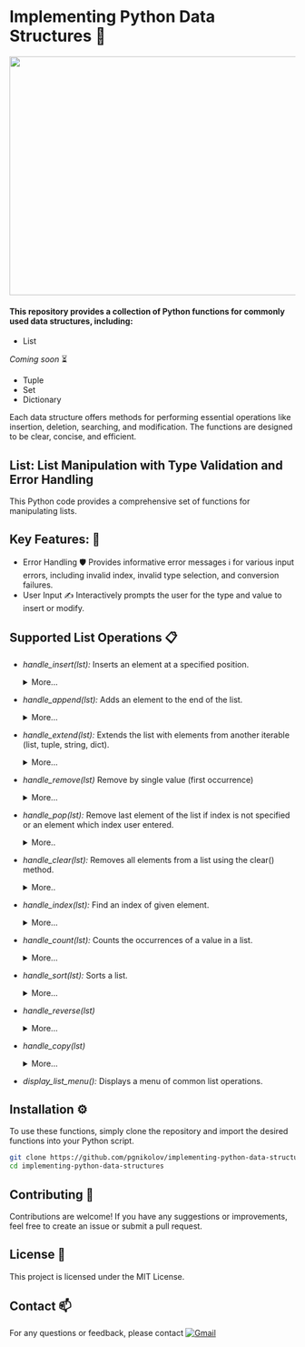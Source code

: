 # Implementing Python Data Structures 🧱

<img src="https://github.com/pgnikolov/implementing-python-data-structures/assets/151896883/e21970fa-c162-4dea-aef6-f5d46585b818" width="720" height="420"/>

#### This repository provides a collection of Python functions for commonly used data structures, including:

* List

*Coming soon* ⏳

* Tuple
* Set
* Dictionary

Each data structure offers methods for performing essential operations like insertion, deletion, searching, and modification.
The functions are designed to be clear, concise, and efficient.

## List: List Manipulation with Type Validation and Error Handling

This Python code provides a comprehensive set of functions for manipulating lists.

## **Key Features:** 🧰

- Error Handling 🛡️ Provides informative error messages ℹ️ for various input errors, including invalid index, invalid type selection, and conversion failures.
- User Input ✍️ Interactively prompts the user for the type and value to insert or modify.
  
## **Supported List Operations** 📋

* *handle_insert(lst):* Inserts an element at a specified position.

    <details>
        <summary>More...</summary>
    
		    Insert a new element into the list at a specified index.
	    Args:
		    list to insert the element into.
	    Raise:
		    ValueError: If the input index is not an integer.
	    Return:
		    updated list
  
    </details>	

* *handle_append(lst):* Adds an element to the end of the list.

    <details>
        <summary>More...</summary>

            Appends a new element to the end of the list.
       Args:
           list to modify.
       Returns:
           The updated list.
   
    </details>
    
* *handle_extend(lst):* Extends the list with elements from another iterable (list, tuple, string, dict).

    <details>
        <summary>More...</summary>
        
            Extend a list by appending elements from iterable.
        Args:
            list to modify.
        Return:
            updated list.
  
    </details>

* *handle_remove(lst)*   Remove by single value (first occurrence)

    <details>
        <summary>More...</summary>
            
              Remove an element from the list.
      Args:
            list to remove the element from.
      Raise:
		    ValueError: If the value is not found in the list.
      Return:
            updated list
  
    </details>

* *handle_pop(lst):*  Remove last element of the list if index is not specified or an element which index user entered.

    <details>
        <summary>More..</summary>
        
                Pop an element at a specified index or the last element if no index is provided.
          Args:
                list to pop the element from.
          Raise:
		        IndexError: If the index is out of range.
		        ValueError: If the input index is not an integer.
          Return:
		        updated list
  
    </details>

* *handle_clear(lst):* Removes all elements from a list using the clear() method.

    <details>
        <summary>More..</summary>

            Clear all elements from the list.
        Args:
            list to clear.
        Return:
            None
  
    </details>

* *handle_index(lst):* Find an index of given element.

    <details>
        <summary>More...</summary>

            Find the index of a specified value in the list.
        Args:
            list to search for the value.
        Raise:
            ValueError: If the value is not found in the list.
        Return:
            index of value
  
    </details>

* *handle_count(lst):* Counts the occurrences of a value in a list.

    <details>
        <summary>More...</summary>
		
            Count the occurrences of a specified value in the list.
        Args:
            list to count the occurrences of the value.
        Return:
            number of ooccurrencess of a value
        
    </details>

* *handle_sort(lst):* Sorts a list.

    <details>
        <summary>More...</summary>

            Sort the list.
        Args:
            list to sort.
        Raises:
		    TypeError: If the list contains elements of different data types.
        Return:
		    sorted list
  
    </details>

* *handle_reverse(lst)*

    <details>
        <summary>More...</summary>

            Reverse the order of elements in the list.
        Args:
            list to reverse.
        Return:
            reversed list
  
    </details>

* *handle_copy(lst)*

    <details>
        <summary>More...</summary>

            Create a copy of the list.
        Argss:
		    list to copy.
	    Return:
		    list copy

    </details>

* *display_list_menu():* Displays a menu of common list operations.

## Installation ⚙️

To use these functions, simply clone the repository and import the desired functions into your Python script.
```bash
git clone https://github.com/pgnikolov/implementing-python-data-structures.git
cd implementing-python-data-structures
```
## Contributing 🤝
Contributions are welcome! If you have any suggestions or improvements, feel free to create an issue or submit a pull request.

## License 📝
This project is licensed under the MIT License.

## Contact 📫
For any questions or feedback, please contact [![Gmail](https://img.shields.io/badge/-Gmail-c14438?style=flat&logo=Gmail&logoColor=white)](mailto:pgnikolov@gmail.com)


